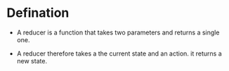 # Defination
- A reducer is a function that takes two parameters and returns a single one.

- A reducer therefore takes a the current state and an action. it returns a new state.